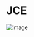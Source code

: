 # JCE
![image](https://user-images.githubusercontent.com/80744000/235999632-17c7cab8-d087-4ad7-a02f-fa0d834c898b.png)
